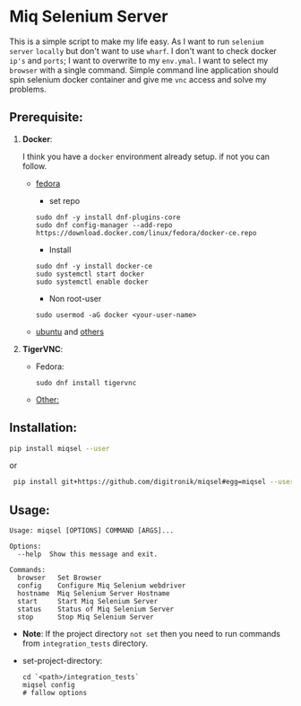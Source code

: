 # Miq Selenium Server

This is a simple script to make my life easy.
As I want to run `selenium server` `locally` but don't want to use `wharf`.
I don't want to check docker `ip's` and `ports`;
I want to overwrite to my `env.ymal`.
I want to select my `browser` with a single command.
Simple command line application should spin selenium docker container
and give me `vnc` access and solve my problems.
 

## Prerequisite:
1. **Docker**:

    I think you have a `docker` environment already setup. if not you can follow. 

    - [fedora](https://developer.fedoraproject.org/tools/docker/docker-installation.html)
    
        * set repo
        ```
        sudo dnf -y install dnf-plugins-core
        sudo dnf config-manager --add-repo https://download.docker.com/linux/fedora/docker-ce.repo
        ```
    
        * Install
    
        ```
        sudo dnf -y install docker-ce
        sudo systemctl start docker
        sudo systemctl enable docker
        ```
        
        * Non root-user
        ```
        sudo usermod -aG docker <your-user-name>
        ```
    
    - [ubuntu](https://docs.docker.com/install/linux/docker-ce/ubuntu/) and [others](https://docs.docker.com/install/)

2. **TigerVNC**:
    - Fedora:
        ```
        sudo dnf install tigervnc
        ```
    - [Other:](http://tigervnc.bphinz.com/nightly/)


## Installation:
```bash
pip install miqsel --user
```
or
```bash
 pip install git+https://github.com/digitronik/miqsel#egg=miqsel --user
```

## Usage:
```
Usage: miqsel [OPTIONS] COMMAND [ARGS]...

Options:
  --help  Show this message and exit.

Commands:
  browser   Set Browser
  config    Configure Miq Selenium webdriver
  hostname  Miq Selenium Server Hostname
  start     Start Miq Selenium Server
  status    Status of Miq Selenium Server
  stop      Stop Miq Selenium Server
```
- **Note**: If the project directory `not set` then you need to run commands from `integration_tests` directory. 

* set-project-directory:
    ```
    cd `<path>/integration_tests`
    miqsel config
    # fallow options
    ```
